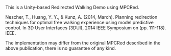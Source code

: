This is a Unity-based Redirected Walking Demo using MPCRed.

Nescher, T., Huang, Y. Y., & Kunz, A. (2014, March). Planning redirection techniques for optimal free walking experience using model predictive control. In 3D User Interfaces (3DUI), 2014 IEEE Symposium on (pp. 111-118). IEEE.

The implementation may differ from the original MPCRed described in the above publication, there is no guarantee of any kind.
